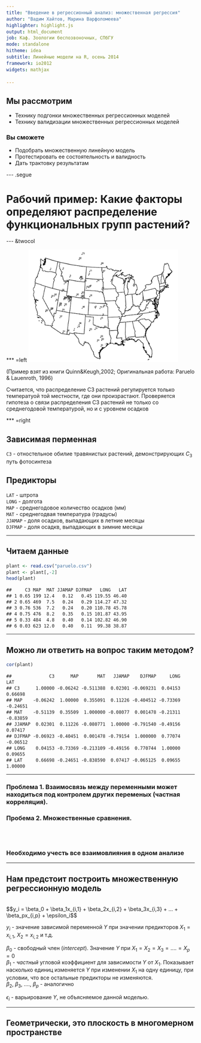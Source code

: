 ```yaml
---
title: "Введение в регрессионный анализ: множественная регрессия"
author: "Вадим Хайтов, Марина Варфоломеева"
highlighter: highlight.js
output: html_document
job: Каф. Зоологии беспозвоночных, СПбГУ
mode: standalone
hitheme: idea
subtitle: Линейные модели на R, осень 2014
framework: io2012
widgets: mathjax

---
```


## Мы рассмотрим

+ Технику подгонки множественных регрессионных моделей
+ Технику валидизации множественных регрессионных моделей

### Вы сможете

+ Подобрать множественную линейную модель
+ Протестировать ее состоятельность и валидность
+ Дать трактовку результатам 



--- .segue

# Рабочий пример: Какие факторы определяют распределение функциональных групп растений?

--- &twocol

*** =left
<img src="figure/USA data points.png" width="400" height="300" >   

(Пример взят из книги Quinn&Keugh,2002; Оригинальная работа: Paruelo & Lauenroth, 1996)

Считается, что распределение C3 растений регулируется только температуой той местности, где они произрастают.
Проверяется гипотеза о связи распределения C3 растений не только со среднегодовой температурой,  но и с уровнем осадков

*** =right

Зависимая перменная   
------------------
`С3` - отностельное обилие травянистых растений, демонстрирующих $C_3$ путь фотосинтеза

Предикторы  
------------------
`LAT` - штрота  
`LONG` - долгота  
`MAP` -  среднегодовое количество осадков (мм)  
`MAT` - среднегодвая температура (градусы)   
`JJAMAP` - доля осадков, выпадающих в летние месяцы   
`DJFMAP` - доля осадкв, выпадающих в зимние месяцы   

---

## Читаем данные


```r
plant <- read.csv("paruelo.csv")
plant <- plant[,-2]
head(plant)
```

```
##     C3 MAP  MAT JJAMAP DJFMAP   LONG   LAT
## 1 0.65 199 12.4   0.12   0.45 119.55 46.40
## 2 0.65 469  7.5   0.24   0.29 114.27 47.32
## 3 0.76 536  7.2   0.24   0.20 110.78 45.78
## 4 0.75 476  8.2   0.35   0.15 101.87 43.95
## 5 0.33 484  4.8   0.40   0.14 102.82 46.90
## 6 0.03 623 12.0   0.40   0.11  99.38 38.87
```


---

## Можно ли ответить на вопрос таким методом?


```r
cor(plant)
```

```
##              C3      MAP       MAT   JJAMAP    DJFMAP     LONG      LAT
## C3      1.00000 -0.06242 -0.511388  0.02301 -0.069231  0.04153  0.66698
## MAP    -0.06242  1.00000  0.355091  0.11226 -0.404512 -0.73369 -0.24651
## MAT    -0.51139  0.35509  1.000000 -0.08077  0.001478 -0.21311 -0.83859
## JJAMAP  0.02301  0.11226 -0.080771  1.00000 -0.791540 -0.49156  0.07417
## DJFMAP -0.06923 -0.40451  0.001478 -0.79154  1.000000  0.77074 -0.06512
## LONG    0.04153 -0.73369 -0.213109 -0.49156  0.770744  1.00000  0.09655
## LAT     0.66698 -0.24651 -0.838590  0.07417 -0.065125  0.09655  1.00000
```

---

### Проблема 1. Взаимосвязь между переменными может находиться под контролем других переменых (частная корреляция).    
### Пробема 2. Множественные сравнения.   
<br>
<br>

### Необходимо учесть все взаимовлияния в одном анализе



---

## Нам предстоит построить множественную регрессионную модель
<br>
$$y_i = \beta_0 + \beta_1x_{i,1} + \beta_2x_{i,2} + \beta_3x_{i,3} + ... + \beta_px_{i,p} + \epsilon_i$$

<br>

$y_i$ - значение зависимой переменной $Y$ при значении предикторов $X_1 = x_{i,1}$, $X_2 = x_{i,2}$ и т.д.   

$\beta_0$ - свободный член (_intercept_). Значение $Y$ при $X_1=X_2=X_3=....=X_p=0$  
$\beta_1$ - _частный_ угловой коэффициент для зависимости $Y$ от $X_1$. Показывает насколько единиц изменяется $Y$ при изменении $X_1$ на одну единицу, при условии, что все остальные предикторы не изменяются.   
$\beta_2$, $\beta_3$, ...., $\beta_p$ - аналогично   

$\epsilon_i$ - варьирование $Y$, не объясняемое данной моделью. 

---

## Геометрически,  это плоскость в многомерном пространстве











































